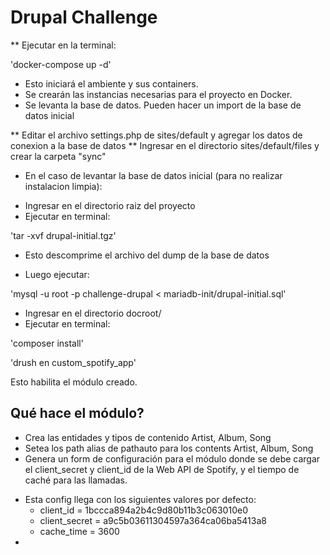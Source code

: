 # Drupal Challenge

** Ejecutar en la terminal:

'docker-compose up -d'

* Esto iniciará el ambiente y sus containers.
* Se crearán las instancias necesarias para el proyecto en Docker.
* Se levanta la base de datos. Pueden hacer un import de la base de datos inicial

** Editar el archivo settings.php de sites/default y agregar los datos de conexion a la base de datos
** Ingresar en el directorio sites/default/files y crear la carpeta "sync"
* En el caso de levantar la base de datos inicial (para no realizar instalacion limpia):

- Ingresar en el directorio raiz del proyecto
- Ejecutar en terminal:

'tar -xvf drupal-initial.tgz'

- Esto descomprime el archivo del dump de la base de datos

- Luego ejecutar:

'mysql -u root -p challenge-drupal < mariadb-init/drupal-initial.sql'

- Ingresar en el directorio docroot/
- Ejecutar en terminal:

'composer install'

'drush en custom_spotify_app'

Esto habilita el módulo creado.

## Qué hace el módulo?

* Crea las entidades y tipos de contenido Artist, Album, Song
* Setea los path alias de pathauto para los contents Artist, Album, Song
* Genera un form de configuración para el módulo donde se debe cargar el client_secret y client_id de la Web API de Spotify, y el tiempo de caché para las llamadas.
- Esta config llega con los siguientes valores por defecto:
    * client_id = 1bccca894a2b4c9d80b11b3c063010e0
    * client_secret = a9c5b03611304597a364ca06ba5413a8
    * cache_time = 3600
-
